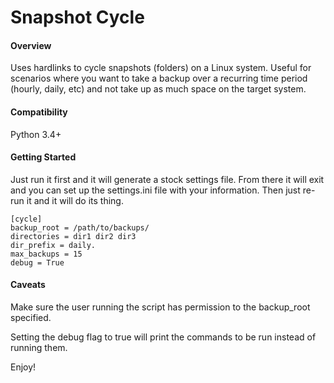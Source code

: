 Snapshot Cycle
====================

#### Overview

Uses hardlinks to cycle snapshots (folders) on a Linux system.  Useful for scenarios where you want to take a backup over a recurring time period (hourly, daily, etc) and not take up as much space on the target system. 

#### Compatibility

Python 3.4+

#### Getting Started

Just run it first and it will generate a stock settings file.  From there it will exit and you can set up the settings.ini file with your information.  Then just re-run it and it will do its thing.

```
[cycle]
backup_root = /path/to/backups/
directories = dir1 dir2 dir3
dir_prefix = daily.
max_backups = 15
debug = True
```

#### Caveats

Make sure the user running the script has permission to the backup_root specified.

Setting the debug flag to true will print the commands to be run instead of running them.

Enjoy!